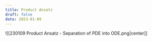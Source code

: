 ```yaml
---
title: Product Ansatz
draft: false
date: 2023-01-09
---
```


![[230109 Product Ansatz - Separation of PDE into ODE.png|center]]




